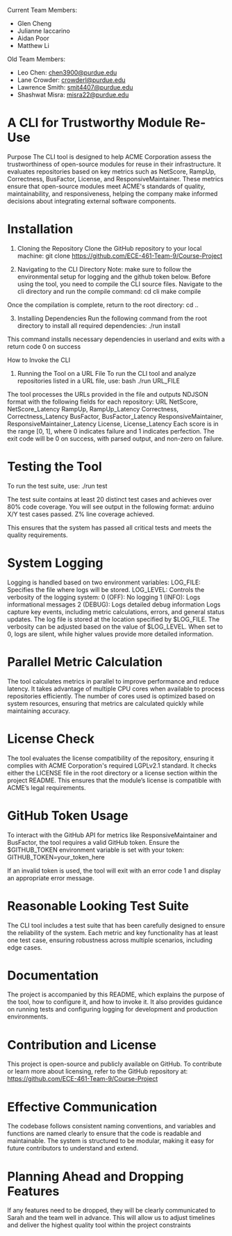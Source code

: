 Current Team Members:
  - Glen Cheng
  - Julianne Iaccarino
  - Aidan Poor
  - Matthew Li

Old Team Members:
  - Leo Chen: chen3900@purdue.edu
  - Lane Crowder: crowderl@purdue.edu
  - Lawrence Smith: smit4407@purdue.edu
  - Shashwat Misra: misra22@purdue.edu

# A CLI for Trustworthy Module Re-Use
Purpose
The CLI tool is designed to help ACME Corporation assess the trustworthiness of open-source modules for reuse in their infrastructure. It evaluates repositories based on key metrics such as NetScore, RampUp, Correctness, BusFactor, License, and ResponsiveMaintainer. These metrics ensure that open-source modules meet ACME's standards of quality, maintainability, and responsiveness, helping the company make informed decisions about integrating external software components.

# Installation
1. Cloning the Repository
Clone the GitHub repository to your local machine:
git clone https://github.com/ECE-461-Team-9/Course-Project

2. Navigating to the CLI Directory
Note: make sure to follow the environmental setup for logging and the github token below.
Before using the tool, you need to compile the CLI source files. Navigate to the cli directory and run the compile command:
cd cli
make compile

Once the compilation is complete, return to the root directory:
cd ..

3. Installing Dependencies
Run the following command from the root directory to install all required dependencies:
./run install

This command installs necessary dependencies in userland and exits with a return code 0 on success


How to Invoke the CLI
1. Running the Tool on a URL File
To run the CLI tool and analyze repositories listed in a URL file, use:
bash
./run URL_FILE

The tool processes the URLs provided in the file and outputs NDJSON format with the following fields for each repository:
URL
NetScore, NetScore_Latency
RampUp, RampUp_Latency
Correctness, Correctness_Latency
BusFactor, BusFactor_Latency
ResponsiveMaintainer, ResponsiveMaintainer_Latency
License, License_Latency
Each score is in the range [0, 1], where 0 indicates failure and 1 indicates perfection. The exit code will be 0 on success, with parsed output, and non-zero on failure.

# Testing the Tool
To run the test suite, use:
./run test

The test suite contains at least 20 distinct test cases and achieves over 80% code coverage. You will see output in the following format:
arduino
X/Y test cases passed. Z% line coverage achieved.

This ensures that the system has passed all critical tests and meets the quality requirements.

# System Logging
Logging is handled based on two environment variables:
LOG_FILE: Specifies the file where logs will be stored.
LOG_LEVEL: Controls the verbosity of the logging system:
0 (OFF): No logging
1 (INFO): Logs informational messages
2 (DEBUG): Logs detailed debug information
Logs capture key events, including metric calculations, errors, and general status updates. The log file is stored at the location specified by $LOG_FILE. The verbosity can be adjusted based on the value of $LOG_LEVEL. When set to 0, logs are silent, while higher values provide more detailed information.

# Parallel Metric Calculation
The tool calculates metrics in parallel to improve performance and reduce latency. It takes advantage of multiple CPU cores when available to process repositories efficiently. The number of cores used is optimized based on system resources, ensuring that metrics are calculated quickly while maintaining accuracy.

# License Check
The tool evaluates the license compatibility of the repository, ensuring it complies with ACME Corporation's required LGPLv2.1 standard. It checks either the LICENSE file in the root directory or a license section within the project README. This ensures that the module’s license is compatible with ACME’s legal requirements.

# GitHub Token Usage
To interact with the GitHub API for metrics like ResponsiveMaintainer and BusFactor, the tool requires a valid GitHub token. Ensure the $GITHUB_TOKEN environment variable is set with your token:
GITHUB_TOKEN=your_token_here


If an invalid token is used, the tool will exit with an error code 1 and display an appropriate error message.

# Reasonable Looking Test Suite
The CLI tool includes a test suite that has been carefully designed to ensure the reliability of the system. Each metric and key functionality has at least one test case, ensuring robustness across multiple scenarios, including edge cases.

# Documentation
The project is accompanied by this README, which explains the purpose of the tool, how to configure it, and how to invoke it. It also provides guidance on running tests and configuring logging for development and production environments.

# Contribution and License
This project is open-source and publicly available on GitHub. To contribute or learn more about licensing, refer to the GitHub repository at: https://github.com/ECE-461-Team-9/Course-Project

# Effective Communication
The codebase follows consistent naming conventions, and variables and functions are named clearly to ensure that the code is readable and maintainable. The system is structured to be modular, making it easy for future contributors to understand and extend.

# Planning Ahead and Dropping Features
If any features need to be dropped, they will be clearly communicated to Sarah and the team well in advance. This will allow us to adjust timelines and deliver the highest quality tool within the project constraints


